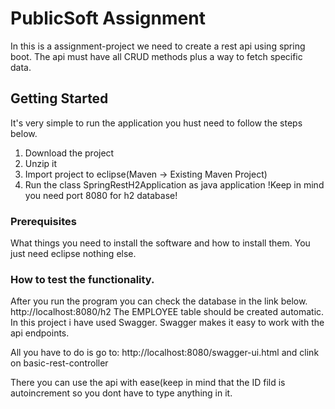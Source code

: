 # PublicSoft Assignment
In this is a assignment-project we need to create a rest api using spring boot.
The api must have all CRUD methods plus a way to fetch specific data.

## Getting Started
It's very simple to run the application you hust need to follow the steps below.
1. Download the project
2. Unzip it
3. Import project to eclipse(Maven -> Existing Maven Project)
4. Run the class SpringRestH2Application as java application
!Keep in mind you need port 8080 for h2 database!
### Prerequisites
What things you need to install the software and how to install them.
You just need eclipse nothing else.

### How to test the functionality.
After you run the program you can check the database in the link below.
http://localhost:8080/h2
The EMPLOYEE table should be created automatic.
In this project i have used Swagger. Swagger makes it easy to work with the api endpoints.

All you have to do is go to: http://localhost:8080/swagger-ui.html and clink on basic-rest-controller

There you can use the api with ease(keep in mind that the ID fild is autoincrement so you dont have to type anything in it.

